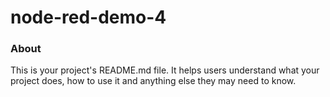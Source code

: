 node-red-demo-4
===============

### About

This is your project's README.md file. It helps users understand what your
project does, how to use it and anything else they may need to know.